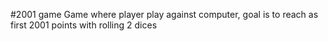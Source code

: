 #2001 game
Game where player play against computer, goal is to reach as first 2001 points with rolling 2 dices
